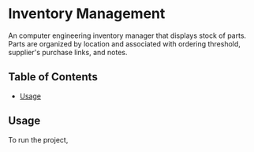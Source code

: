 # Inventory Management
An computer engineering inventory manager that displays stock of parts. Parts are organized by location and associated with ordering threshold, supplier's purchase links, and notes.
## Table of Contents
- [Usage](#usage)

## Usage
To run the project, 